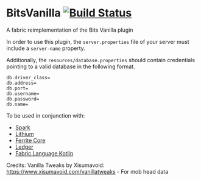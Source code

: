 # BitsVanilla [![Build Status](https://jenkins.bits.team/buildStatus/icon?job=Bits%2FBitsVanilla%2Fmaster)](https://jenkins.bits.team/job/Bits/job/BitsVanilla/job/master/)

A fabric reimplementation of the Bits Vanilla plugin

In order to use this plugin, the `server.properties` file of your server must include a `server-name` property.

Additionally, the `resources/database.properties` should contain credentials pointing to a valid database in the following format.
```
db.driver_class=
db.address=
db.port=
db.username=
db.password=
db.name=
```

To be used in conjunction with:

- [Spark](https://spark.lucko.me/download)
- [Lithium](https://modrinth.com/mod/lithium)
- [Ferrite Core](https://modrinth.com/mod/ferrite-core)
- [Ledger](https://modrinth.com/mod/ledger)
- [Fabric Language Kotlin](https://modrinth.com/mod/fabric-language-kotlin)

Credits:
Vanilla Tweaks by Xisumavoid: https://www.xisumavoid.com/vanillatweaks - For mob head data